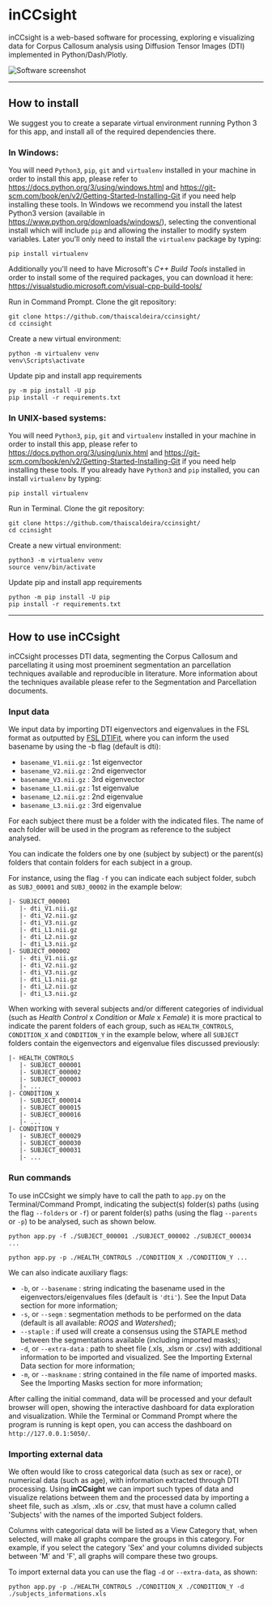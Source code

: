 

# inCCsight
inCCsight is a web-based software for processing, exploring e visualizing data for Corpus Callosum analysis using Diffusion Tensor Images (DTI) implemented in Python/Dash/Plotly. 

![Software screenshot](https://github.com/thaiscaldeira/ccinsight/blob/master/assets/inccsight_screenshot.png)

***

## How to install

We suggest you to create a separate virtual environment running Python 3 for this app, and install all of the required dependencies there. 

### In Windows:
You will need `Python3`, `pip`, `git` and `virtualenv` installed in your machine in order to install this app, please refer to https://docs.python.org/3/using/windows.html and https://git-scm.com/book/en/v2/Getting-Started-Installing-Git if you need help installing these tools. In Windows we recommend you install the latest Python3 version (available in https://www.python.org/downloads/windows/), selecting the conventional install which will include `pip` and allowing the installer to modify system variables. Later you'll only need to install the `virtualenv` package by typing:
```
pip install virtualenv
``` 
Additionally you'll need to have Microsoft's _C++ Build Tools_ installed in order to install some of the required packages, you can download it here: https://visualstudio.microsoft.com/visual-cpp-build-tools/ 

Run in Command Prompt. Clone the git repository:
```
git clone https://github.com/thaiscaldeira/ccinsight/
cd ccinsight
```
Create a new virtual environment:
```
python -m virtualenv venv
venv\Scripts\activate
```
Update pip and install app requirements
```
py -m pip install -U pip
pip install -r requirements.txt
```


### In UNIX-based systems:
You will need `Python3`, `pip`, `git` and `virtualenv` installed in your machine in order to install this app, please refer to https://docs.python.org/3/using/unix.html and https://git-scm.com/book/en/v2/Getting-Started-Installing-Git if you need help installing these tools. If you already have `Python3` and `pip` installed, you can install `virtualenv` by typing:
```
pip install virtualenv
```

Run in Terminal. Clone the git repository:
```
git clone https://github.com/thaiscaldeira/ccinsight/
cd ccinsight
```
Create a new virtual environment:
```
python3 -m virtualenv venv
source venv/bin/activate
```
Update pip and install app requirements
```
python -m pip install -U pip
pip install -r requirements.txt
```

***

## How to use inCCsight

inCCsight processes DTI data, segmenting the Corpus Callosum and parcellating it using most proeminent segmentation an parcellation techniques available and reproducible in literature. More information about the techniques available please refer to the Segmentation and Parcellation documents. 

### Input data 

We input data by importing DTI eigenvectors and eigenvalues in the FSL format as outputted by [FSL DTIFit](https://users.fmrib.ox.ac.uk/~behrens/fdt_docs/fdt_dtifit.html), where you can inform the used basename by using the -b flag (default is dti):

* `basename_V1.nii.gz` : 1st eigenvector
* `basename_V2.nii.gz` : 2nd eigenvector
* `basename_V3.nii.gz` : 3rd eigenvector
* `basename_L1.nii.gz` : 1st eigenvalue
* `basename_L2.nii.gz` : 2nd eigenvalue
* `basename_L3.nii.gz` : 3rd eigenvalue

For each subject there must be a folder with the indicated files. The name of each folder will be used in the program as reference to the subject analysed. 

You can indicate the folders one by one (subject by subject) or the parent(s) folders that contain folders for each subject in a group. 

For instance, using the flag `-f` you can indicate each subject folder, subch as `SUBJ_00001` and `SUBJ_00002` in the example below:

```
|- SUBJECT_000001
   |- dti_V1.nii.gz
   |- dti_V2.nii.gz
   |- dti_V3.nii.gz
   |- dti_L1.nii.gz
   |- dti_L2.nii.gz
   |- dti_L3.nii.gz
|- SUBJECT_000002
   |- dti_V1.nii.gz
   |- dti_V2.nii.gz
   |- dti_V3.nii.gz
   |- dti_L1.nii.gz
   |- dti_L2.nii.gz
   |- dti_L3.nii.gz
```

When working with several subjects and/or different categories of individual (such as *Health Control* x *Condition* or *Male* x *Female*) it is more practical to indicate the parent folders of each group, such as `HEALTH_CONTROLS`, `CONDITION_X` and `CONDITION_Y` in the example below, where all `SUBJECT` folders contain the eigenvectors and eigenvalue files discussed previously:
```
|- HEALTH_CONTROLS
   |- SUBJECT_000001
   |- SUBJECT_000002
   |- SUBJECT_000003
   |- ...
|- CONDITION_X
   |- SUBJECT_000014
   |- SUBJECT_000015
   |- SUBJECT_000016
   |- ...
|- CONDITION_Y
   |- SUBJECT_000029
   |- SUBJECT_000030
   |- SUBJECT_000031
   |- ...
```

### Run commands

To use inCCsight we simply have to call the path to `app.py` on the Terminal/Command Prompt, indicating the subject(s) folder(s) paths (using the flag `--folders` or `-f`) or parent folder(s) paths (using the flag `--parents` or `-p`) to be analysed, such as shown below.
```
python app.py -f ./SUBJECT_000001 ./SUBJECT_000002 ./SUBJECT_000034 ...
```
```
python app.py -p ./HEALTH_CONTROLS ./CONDITION_X ./CONDITION_Y ...
```
We can also indicate auxiliary flags:
* `-b`, or `--basename` : string indicating the basename used in the eigenvectors/eigenvalues files (default is `'dti'`). See the Input Data section for more information;
* `-s`, or `--segm` : segmentation methods to be performed on the data (default is all available: _ROQS_ and _Watershed_);
* `--staple` : if used will create a consensus using the STAPLE method between the segmentations available (including imported masks);
* `-d`, or `--extra-data` : path to sheet file (.xls, .xlsm or .csv) with additional information to be imported and visualized. See the Importing External Data section for more information;
* `-m`, or `--maskname` : string contained in the file name of imported masks. See the Importing Masks section for more information;

After calling the initial command, data will be processed and your default browser will open, showing the interactive dashboard for data exploration and visualization. While the Terminal or Command Prompt where the program is running is kept open, you can access the dashboard on `http://127.0.0.1:5050/`.

### Importing external data

We often would like to cross categorical data (such as sex or race), or numerical data (such as age), with information extracted through DTI processing. Using **inCCsight** we can import such types of data and visualize relations between them and the processed data by importing a sheet file, such as .xlsm, .xls or .csv, that must have a column called 'Subjects' with the names of the imported Subject folders.

Columns with categorical data will be listed as a View Category that, when selected, will make all graphs compare the groups in this category. For example, if you select the category 'Sex' and your columns divided subjects between 'M' and 'F', all graphs will compare these two groups.

To import external data you can use the flag `-d` or `--extra-data`, as shown:
```
python app.py -p ./HEALTH_CONTROLS ./CONDITION_X ./CONDITION_Y -d ./subjects_informations.xls
```
